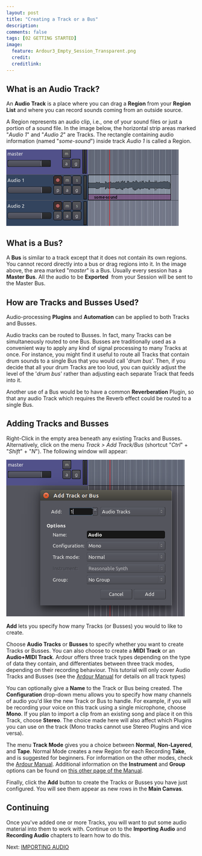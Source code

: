 ```yaml
---
layout: post
title: "Creating a Track or a Bus"
description:
comments: false 
tags: [02 GETTING STARTED]
image:
  feature: Ardour3_Empty_Session_Transparent.png
  credit:  
  creditlink:  
---
```


What is an Audio Track?
--------------------------

An **Audio** **Track** is a place where you can drag a **Region**
from your **Region List** and where you can record sounds coming from an
outside source.

A Region represents an audio clip, i.e., one of your
sound files or just a portion of a sound file. In the image below, the
horizontal strip areas marked "*Audio 1*" and "*Audio 2*" are Tracks.
The rectangle containing audio information (named "*some-sound*") inside
track *Audio 1* is called a Region. 

![Tracks](../images/Ardour3_Tracks.png) 

What is a Bus? 
----------------

A **Bus** is similar to a track except that it does not contain its own
regions. You cannot record directly into a bus or drag regions into it.
In the image above, the area marked "*master*" is a Bus. Usually every
session has a **Master Bus**. All the audio to be **Exported**  from
your Session will be sent to the Master Bus.

How are Tracks and Busses Used? 
---------------------------------

Audio-processing **Plugins** and **Automation** can be applied to both
Tracks and Busses.

Audio tracks can be routed to Busses. In fact, many Tracks can be
simultaneously routed to one Bus. Busses are traditionally used as a
convenient way to apply any kind of signal processing to many Tracks at
once. For instance, you might find it useful to route all Tracks that
contain drum sounds to a single Bus that you would call '*drum bus*'.
Then, if you decide that all your drum Tracks are too loud, you can
quickly adjust the level of the '*drum bus*' rather than adjusting each
separate Track that feeds into it.

Another use of a Bus would be to have a common **Reverberation** Plugin,
so that any audio Track which requires the Reverb effect could be routed
to a single Bus. 

Adding Tracks and Busses
------------------------

Right-Click in the empty area beneath any existing Tracks and Busses.
Alternatively, click on the menu *Track > Add Track/Bus* (shortcut
"*Ctrl*" + "*Shift*" + "*N*"). The following window will appear:

![Add Track](../images/Ardour3_Add_Track_or_Bus.png) 

**Add** lets you specify how many Tracks (or Busses) you would to like
to create.

Choose **Audio Tracks** or **Busses** to specify whether you want to
create Tracks or Busses. You can also choose to create a **MIDI Track**
or an **Audio+MIDI Track**. Ardour offers three track types depending on
the type of data they contain, and differentiates between three track
modes, depending on their recording behaviour. This tutorial will only
cover Audio Tracks and Busses (see the [Ardour
Manual](http://manual.ardour.org/working-with-tracks/track-types/) for
details on all track types) 

You can optionally give a **Name** to the Track or Bus being created.
The **Configuration** drop-down menu allows you to specify how many
channels of audio you'd like the new Track or Bus to handle. For
example, if you will be recording your voice on this track using a
single microphone, choose **Mono**. If you plan to import a clip from an
existing song and place it on this Track, choose **Stereo**. The choice
made here will also affect which Plugins you can use on the track (Mono
tracks cannot use Stereo Plugins and vice versa).

The menu **Track Mode** gives you a choice between **Normal**,
**Non-Layered**, and **Tape**. Normal Mode creates a new Region for each
Recording **Take**, and is suggested for beginners. For information on
the other modes, check the [Ardour
Manual](http://manual.ardour.org/working-with-tracks/track-types/).
Additional information on the **Instrument** and **Group** options can
be found on [this other page of the
Manual](http://manual.ardour.org/working-with-tracks/adding-tracks-and-busses/).

Finally, click the **Add** button to create the Tracks or Busses you
have just configured. You will see them appear as new rows in the **Main
Canvas**.

Continuing
----------

Once you've added one or more Tracks, you will want to put some audio
material into them to work with. Continue on to the **Importing Audio**
and **Recording Audio** chapters to learn how to do this. 

Next: [IMPORTING AUDIO](../importing-audio)
